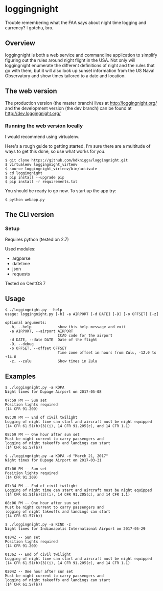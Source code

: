 # loggingnight
Trouble remembering what the FAA says about night time logging and currency?  I gotchu, bro.

## Overview
loggingnight is both a web service and commandline application to simplify figuring out the rules around night flight in the USA.  Not only will loggingnight enumerate the different definitions of night and the rules that go with them, but it will also look up sunset information from the US Naval Observatory and show times tailored to a date and location.

## The web version
The production version (the master branch) lives at http://loggingnight.org/ and the development version (the dev branch) can be found at http://dev.loggingnight.org/

### Running the web version locally
I would recommend using virtualenv.

Here's a rough guide to getting started.  I'm sure there are a multitude of ways to get this done, so use what works for you.

```
$ git clone https://github.com/kdknigga/loggingnight.git
$ virtualenv loggingnight_virtenv
$ source loggingnight_virtenv/bin/activate
$ cd loggingnight
$ pip install --upgrade pip
$ pip install -r requirements.txt
```

You should be ready to go now.  To start up the app try:

```
$ python webapp.py
```

## The CLI version
### Setup
Requires python (tested on 2.7)

Used modules:
 - argparse
 - datetime
 - json
 - requests

Tested on CentOS 7

## Usage
```
$ ./loggingnight.py --help
usage: loggingnight.py [-h] -a AIRPORT [-d DATE] [-D] [-o OFFSET] [-z]

optional arguments:
  -h, --help            show this help message and exit
  -a AIRPORT, --airport AIRPORT
                        ICAO code for the airport
  -d DATE, --date DATE  Date of the flight
  -D, --debug
  -o OFFSET, --offset OFFSET
                        Time zone offset in hours from Zulu, -12.0 to +14.0
  -z, --zulu            Show times in Zulu
```

## Examples
```
$ ./loggingnight.py -a KDPA
Night times for Dupage Airport on 2017-05-08

07:59 PM -- Sun set
Position lights required
(14 CFR 91.209)

08:30 PM -- End of civil twilight
Logging of night time can start and aircraft must be night equipped
(14 CFR 61.51(b)(3)(i), 14 CFR 91.205(c), and 14 CFR 1.1)

08:59 PM -- One hour after sun set
Must be night current to carry passengers and
logging of night takeoffs and landings can start
(14 CFR 61.57(b))
```

```
$ ./loggingnight.py -a KDPA -d "March 21, 2017"
Night times for Dupage Airport on 2017-03-21

07:06 PM -- Sun set
Position lights required
(14 CFR 91.209)

07:34 PM -- End of civil twilight
Logging of night time can start and aircraft must be night equipped
(14 CFR 61.51(b)(3)(i), 14 CFR 91.205(c), and 14 CFR 1.1)

08:06 PM -- One hour after sun set
Must be night current to carry passengers and
logging of night takeoffs and landings can start
(14 CFR 61.57(b))
```

```
$ ./loggingnight.py -a KIND -z
Night times for Indianapolis International Airport on 2017-05-29

0104Z -- Sun set
Position lights required
(14 CFR 91.209)

0136Z -- End of civil twilight
Logging of night time can start and aircraft must be night equipped
(14 CFR 61.51(b)(3)(i), 14 CFR 91.205(c), and 14 CFR 1.1)

0204Z -- One hour after sun set
Must be night current to carry passengers and
logging of night takeoffs and landings can start
(14 CFR 61.57(b))
```
